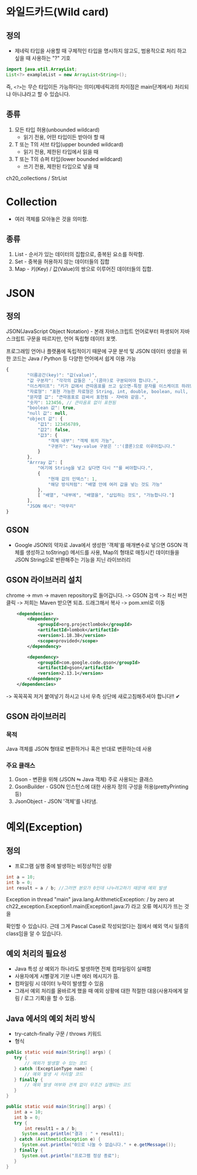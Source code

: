 # 와일드카드(Wild card)

## 정의
- 제네릭 타입을 사용할 때 구체적인 타입을 명시하지 않고도, 범용적으로 처리
  하고 싶을 때 사용하는 "?" 기호

```java
import java.util.ArrayList;
List<?> exampleList = new ArrayList<String>();
```
즉, `<?>`는 무슨 타입이든 가능하다는 의미(제네릭과의 차이점은 main단계에서)
처리되냐 아니냐라고 할 수 있습니다.

## 종류
1. 모든 타입 허용(unbounded wildcard)
    - 읽기 전용, 어떤 타입이든 받아야 할 때
2. T 또는 T의 서브 타입(upper bounded wildcard)
    - 읽기 전용, 제한된 타입에서 읽을 때
3. T 또는 T의 슈퍼 타입(lower bounded wildcard)
    - 쓰기 전용, 제한된 타입으로 넣을 때

ch20_collections / StrList

# Collection
- 여러 객체를 모아놓은 것을 의미함.
## 종류
1. List - 순서가 있는 데이터의 집합으로, 중복된 요소를 허락함.
2. Set - 중복을 허용하지 않는 데이터들의 집합
3. Map - 키(Key) / 값(Value)의 쌍으로 이루어진 데이터들의 집합.

# JSON
## 정의
JSON(JavaScript Object Notation) - 본래 자바스크립트 언어로부터 파생되어
자바스크립트 구문을 따르지만, 언어 독립형 데이터 포멧.

프로그래밍 언어나 플랫폼에 독립적이기 때문에 구문 분석 및 JSON 데이터 생성을
위한 코드는 Java / Python 등 다양한 언어에서 쉽게 이용 가능

```js
{
        "이름공간(key)": "값(value)",
        "값 구분자": "각각의 값들은 ','(콤마)로 구분되어야 합니다.",
        "이스케이프": "키가 값에서 큰따옴표를 쓰고 싶으면-특정 문자를 이스케이프 하려면- \" 처럼 문자 앞에 역슬래시를 붙입니다.",
        "자료형": "표현 가능한 자료형은 String, int, double, boolean, null, object, array 6개 입니다.",
        "문자열 값": "큰따옴표로 감싸서 표현됨 - 자바와 같음.",
        "숫자": 123456, // 큰따옴표 없이 표현됨
        "boolean 값": true,
        "null 값": null,
        "object 값": {
            "값1": 123456789,
            "값2": false,
            "값3": {
                "객체 내부": "객체 위치 가능",
                "구분자": "key-value 구분은 ':'(콜론)으로 이루어집니다."
            }
        },
        "Arrray 값": [
            "여기에 String을 넣고 싶다면 다시 ""를 써야합니다.",
            {
                "현재 값의 인덱스": 1,
                "해당 방식처럼": "배열 안에 여러 값을 넣는 것도 가능"
            },
            [ "배열", "내부에", "배열을", "삽입하는 것도", "가능합니다."]
        ],
        "JSON 예시": "마무리"
}
```
## GSON
- Google JSON의 약자로 Java에서 생성한 '객체'를 매개변수로 넣으면 GSON 객체를 생성하고
  toString() 메서드를 사용, Map의 형태로 매칭시킨 데이터들을 JSON String으로 반환해주는
  기능을 지닌 라이브러리

## GSON 라이브러리 설치
chrome -> mvn -> maven repository로 들어갑니다. -> GSON 검색 -> 최신 버전 클릭
-> 저희는 Maven 받으면 되죠. 드래그해서 복사 -> pom.xml로 이동

```xml
    <dependencies>
        <dependency>
            <groupId>org.projectlombok</groupId>
            <artifactId>lombok</artifactId>
            <version>1.18.38</version>
            <scope>provided</scope>
        </dependency>

        <dependency>
            <groupId>com.google.code.gson</groupId>
            <artifactId>gson</artifactId>
            <version>2.13.1</version>
        </dependency>
    </dependencies>
```
-> 꼭꼭꼭꼭 저거 붙여넣기 하시고 나서 우측 상단에 새로고침해주셔야 합니다!! ✔

## GSON 라이브러리
### 목적
Java 객체를 JSON 형태로 변환하거나 혹은 반대로 변환하는데 사용
### 주요 클래스
1. Gson - 변환을 위해 (JSON ⇋ Java 객체) 주로 사용되는 클래스
2. GsonBuilder - GSON 인스턴스에 대한 사용자 정의 구성을 허용(prettyPrinting 등)
3. JsonObject - JSON '객체'를 나타냄.

# 예외(Exception)
## 정의
- 프로그램 실행 중에 발생하는 비정상적인 상황
```java
int a = 10;
int b = 0;
int result = a / b; //그러면 분모가 0인데 나누려고하기 때문에 예외 발생
```
Exception in thread "main" java.lang.ArithmeticException: / by zero
at ch22_exception.Exception1.main(Exception1.java:7) 라고 오류 메시지가 뜨는 것을

확인할 수 있습니다. 근데 그게 Pascal Case로 작성되었다는 점에서 예외 역시 일종의 class임을 알 수 있습니다.

## 예외 처리의 필요성
- Java 특성 상 예외가 하나라도 발생하면 전체 컴파일링이 실패함
- 사용자에게 시뻘겋게 기분 나쁜 에러 메시지가 뜸.
- 컴파일링 시 데이터 누락이 발생할 수 있음
- 그래서 예외 처리를 올바르게 했을 때 예외 상황에 대한 적절한 대응(사용자에게 알림 / 로그 기록)을 할 수 있음.

## Java 에서의 예외 처리 방식
- try-catch-finally 구문 / throws 키워드
- 형식
```java
public static void main(String[] args) {
   try {
       // 예외가 발생할 수 있는 코드
   } catch (ExceptionType name) {
       // 예외 발생 시 처리할 코드
   } finally {
       // 예외 발생 여부와 관계 없이 무조건 실행되는 코드
   }
}

public static void main(String[] args) {
   int a = 10;
   int b = 0;
   try {
       int result1 = a / b;
      System.out.println("결과 : " + result1);
   } catch (ArithmeticException e) {
      System.out.println("0으로 나눌 수 없습니다." + e.getMessage());
   } finally {
      System.out.println("프로그램 정상 종료");
   }
}

```
